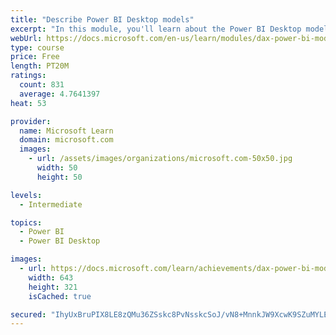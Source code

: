 ```yaml
---
title: "Describe Power BI Desktop models"
excerpt: "In this module, you'll learn about the Power BI Desktop model structure, star schema design basics, analytics queries, and report visual configuration. This module provides a strong foundation on which you can learn to optimize model designs and add model calculations."
webUrl: https://docs.microsoft.com/en-us/learn/modules/dax-power-bi-models/
type: course
price: Free
length: PT20M
ratings:
  count: 831
  average: 4.7641397
heat: 53

provider:
  name: Microsoft Learn
  domain: microsoft.com
  images:
    - url: /assets/images/organizations/microsoft.com-50x50.jpg
      width: 50
      height: 50

levels:
  - Intermediate

topics:
  - Power BI
  - Power BI Desktop

images:
  - url: https://docs.microsoft.com/learn/achievements/dax-power-bi-models-social.png
    width: 643
    height: 321
    isCached: true

secured: "IhyUxBruPIX8LE8zQMu36ZSskc8PvNsskcSoJ/vN8+MnnkJW9XcwK9SZuMYLE/IEMa5J3+tKdtY92g07E7lPz21WQLSjSAhZ1b8zQt2bSY/9f5wVnAiUR2jg5Q0dcqU7BjeFSOn+ACoaukoM+irsRXhAjbZX4Ew4qqhNYiv2/smUpTNY0KHbVHq1k8V8hmcpeFUffMvM1RB1lAWEDINRcV11mTKsy8Y3M5w7LnGEj3JxSeRy1OWzFkxF/6Yc9tr9BUja2QjLOMuA/3tLe63PJTnr9lsT61u0+y58QXi1I4asAYBU6a4ae9df2e0xMlu+lZdZOv2IyTTBfwnmot+zuehLidD+0lUt1y2lsckXX0HNXAaNkGIMTW4xB8VfnzREaY1jRifOOGo7iaExf3KM9mJWbPEJH0IlWUnV2KFi+Ko=;TRm9VS84t0IOfuev++6wWg=="
---
```


